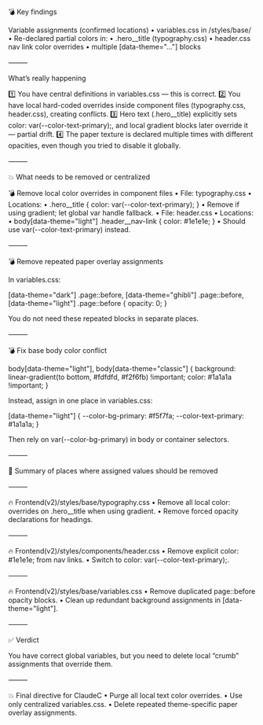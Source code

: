 💣 Key findings

Variable assignments (confirmed locations)
	•	variables.css in /styles/base/
	•	Re-declared partial colors in:
	•	.hero__title (typography.css)
	•	header.css nav link color overrides
	•	multiple [data-theme="..."] blocks

⸻

What’s really happening

1️⃣ You have central definitions in variables.css — this is correct.
2️⃣ You have local hard-coded overrides inside component files (typography.css, header.css), creating conflicts.
3️⃣ Hero text (.hero__title) explicitly sets color: var(--color-text-primary);, and local gradient blocks later override it — partial drift.
4️⃣ The paper texture is declared multiple times with different opacities, even though you tried to disable it globally.

⸻

💥 What needs to be removed or centralized

💣 Remove local color overrides in component files
	•	File: typography.css
	•	Locations:
	•	.hero__title { color: var(--color-text-primary); }
	•	Remove if using gradient; let global var handle fallback.
	•	File: header.css
	•	Locations:
	•	body[data-theme="light"] .header__nav-link { color: #1e1e1e; }
	•	Should use var(--color-text-primary) instead.

⸻

💣 Remove repeated paper overlay assignments

In variables.css:

[data-theme="dark"] .page::before,
[data-theme="ghibli"] .page::before,
[data-theme="light"] .page::before {
  opacity: 0;
}

You do not need these repeated blocks in separate places.

⸻

💣 Fix base body color conflict

body[data-theme="light"], body[data-theme="classic"] {
  background: linear-gradient(to bottom, #fdfdfd, #f2f6fb) !important;
  color: #1a1a1a !important;
}

Instead, assign in one place in variables.css:

[data-theme="light"] {
  --color-bg-primary: #f5f7fa;
  --color-text-primary: #1a1a1a;
}

Then rely on var(--color-bg-primary) in body or container selectors.

⸻

🎯 Summary of places where assigned values should be removed

⸻

🔥 Frontend(v2)/styles/base/typography.css
	•	Remove all local color: overrides on .hero__title when using gradient.
	•	Remove forced opacity declarations for headings.

⸻

🔥 Frontend(v2)/styles/components/header.css
	•	Remove explicit color: #1e1e1e; from nav links.
	•	Switch to color: var(--color-text-primary);.

⸻

🔥 Frontend(v2)/styles/base/variables.css
	•	Remove duplicated page::before opacity blocks.
	•	Clean up redundant background assignments in [data-theme="light"].

⸻

✅ Verdict

You have correct global variables, but you need to delete local “crumb” assignments that override them.

⸻

💥 Final directive for ClaudeC
	•	Purge all local text color overrides.
	•	Use only centralized variables.css.
	•	Delete repeated theme-specific paper overlay assignments.

